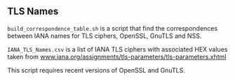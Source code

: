 TLS Names
---------
`build_correspondence_table.sh` is a script that find the correspondences
between IANA names for TLS ciphers, OpenSSL, GnuTLS and NSS.

`IANA_TLS_Names.csv` is a list of IANA TLS ciphers with associated HEX
values taken from www.iana.org/assignments/tls-parameters/tls-parameters.xhtml

This script requires recent versions of OpenSSL and GnuTLS.
